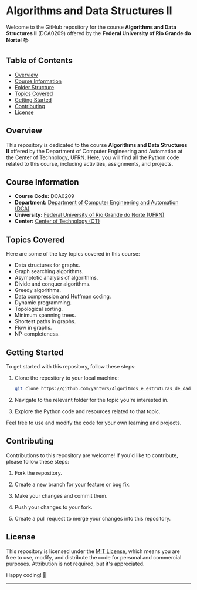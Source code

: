 # Algorithms and Data Structures II

Welcome to the GitHub repository for the course **Algorithms and Data Structures II** (DCA0209) offered by the **Federal University of Rio Grande do Norte**! 📚

## Table of Contents
- [Overview](#overview)
- [Course Information](#course-information)
- [Folder Structure](#folder-structure)
- [Topics Covered](#topics-covered)
- [Getting Started](#getting-started)
- [Contributing](#contributing)
- [License](#license)

## Overview

This repository is dedicated to the course **Algorithms and Data Structures II** offered by the Department of Computer Engineering and Automation at the Center of Technology, UFRN. Here, you will find all the Python code related to this course, including activities, assignments, and projects.

## Course Information

- **Course Code:** DCA0209
- **Department:** [Department of Computer Engineering and Automation (DCA)](https://www.dca.ufrn.br/)
- **University:** [Federal University of Rio Grande do Norte (UFRN)](https://www.ufrn.br/)
- **Center:** [Center of Technology (CT)](https://www.ct.ufrn.br/)

## Topics Covered

Here are some of the key topics covered in this course:

- Data structures for graphs.
- Graph searching algorithms.
- Asymptotic analysis of algorithms.
- Divide and conquer algorithms.
- Greedy algorithms.
- Data compression and Huffman coding.
- Dynamic programming.
- Topological sorting.
- Minimum spanning trees.
- Shortest paths in graphs.
- Flow in graphs.
- NP-completeness.

## Getting Started

To get started with this repository, follow these steps:

1. Clone the repository to your local machine:

   ```bash
   git clone https://github.com/yantvrs/Algoritmos_e_estruturas_de_dados_II.git
   ```

2. Navigate to the relevant folder for the topic you're interested in.

3. Explore the Python code and resources related to that topic.

Feel free to use and modify the code for your own learning and projects.

## Contributing

Contributions to this repository are welcome! If you'd like to contribute, please follow these steps:

1. Fork the repository.

2. Create a new branch for your feature or bug fix.

3. Make your changes and commit them.

4. Push your changes to your fork.

5. Create a pull request to merge your changes into this repository.

## License

This repository is licensed under the [MIT License](LICENSE), which means you are free to use, modify, and distribute the code for personal and commercial purposes. Attribution is not required, but it's appreciated.

Happy coding! 🚀

---

